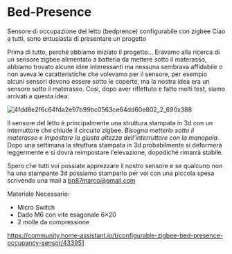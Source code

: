# Bed-Presence

Sensore di occupazione del letto (bedprence) configurabile con zigbee
Ciao a tutti, sono entusiasta di presentare un progetto

Prima di tutto, perché abbiamo iniziato il progetto... Eravamo alla ricerca di un sensore zigbee alimentato a batteria da mettere sotto il materasso, abbiamo trovato alcune idee interessanti ma nessuna sembrava affidabile o non aveva le caratteristiche che volevamo per il sensore, per esempio alcuni sensori devono essere sotto le coperte, ma la nostra idea era un sensore sotto il materasso. Così, dopo aver riflettuto e fatto molti test, siamo arrivati a questa idea:  

![4fdd8e2f6c64fda2e97b99bc0563ce64dd60e802_2_690x388](https://user-images.githubusercontent.com/62516592/209432618-e3c0b46d-c7df-434f-8ba3-a218dd16522c.jpg)

Il sensore del letto è principalmente una struttura stampata in 3d con un interruttore che chiude il circuito zigbee. *Bisogna metterlo sotto il materasso e impostare la giusta altezza dell'interruttore con la manopola*. Dopo una settimana la struttura stampata in 3d probabilmente si deformerà leggermente e si dovrà reimpostare l'elevazione, dopodiché rimarrà stabile.

Spero che tutti voi possiate apprezzare il nostro sensore e se qualcuno non ha una stampante 3d possiamo stamparlo per voi con una piccola spesa scrivendo una mail a bn87marco@gmail.com

Materiale Necessario:
- Micro Switch
- Dado M6 con vite esagonale 6×20
- 2 molle da compressione 


https://community.home-assistant.io/t/configurable-zigbee-bed-presence-occupancy-sensor/433951


